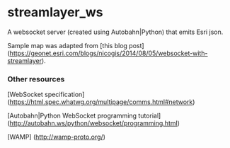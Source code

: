 # streamlayer_ws
A websocket server (created using Autobahn|Python) that emits Esri json.

Sample map was adapted from [this blog post] (https://geonet.esri.com/blogs/nicogis/2014/08/05/websocket-with-streamlayer).


### Other resources
[WebSocket specification] (https://html.spec.whatwg.org/multipage/comms.html#network)

[Autobahn|Python WebSocket programming tutorial] (http://autobahn.ws/python/websocket/programming.html)

[WAMP] (http://wamp-proto.org/)
